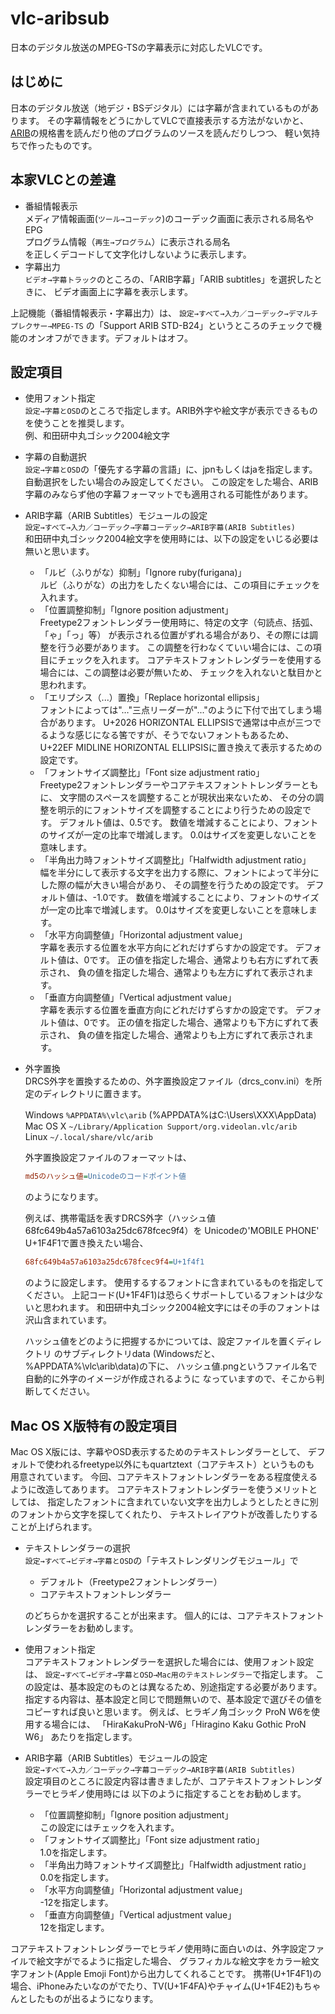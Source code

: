 vlc-aribsub
===========

日本のデジタル放送のMPEG-TSの字幕表示に対応したVLCです。

はじめに
--------
日本のデジタル放送（地デジ・BSデジタル）には字幕が含まれているものがあります。
その字幕情報をどうにかしてVLCで直接表示する方法がないかと、
[ARIB](http://www.arib.or.jp/)の規格書を読んだり他のプログラムのソースを読んだりしつつ、
軽い気持ちで作ったものです。

本家VLCとの差違
---------------
* 番組情報表示  
    メディア情報画面(`ツール→コーデック`)のコーデック画面に表示される局名やEPG  
    プログラム情報（`再生→プログラム`）に表示される局名  
    を正しくデコードして文字化けしないように表示します。
* 字幕出力  
    `ビデオ→字幕トラック`のところの、「ARIB字幕」「ARIB subtitles」を選択したときに、
    ビデオ画面上に字幕を表示します。

上記機能（番組情報表示・字幕出力）は、
`設定→すべて→入力／コーデック→デマルチプレクサー→MPEG-TS`
の「Support ARIB STD-B24」というところのチェックで機能のオンオフができます。デフォルトはオフ。

設定項目
--------
* 使用フォント指定  
    `設定→字幕とOSD`のところで指定します。ARIB外字や絵文字が表示できるものを使うことを推奨します。  
    例、和田研中丸ゴシック2004絵文字
* 字幕の自動選択  
    `設定→字幕とOSD`の「優先する字幕の言語」に、jpnもしくはjaを指定します。
    自動選択をしたい場合のみ設定してください。
    この設定をした場合、ARIB字幕のみならず他の字幕フォーマットでも適用される可能性があります。
* ARIB字幕（ARIB Subtitles）モジュールの設定  
    `設定→すべて→入力／コーデック→字幕コーデック→ARIB字幕(ARIB Subtitles)`  
    和田研中丸ゴシック2004絵文字を使用時には、以下の設定をいじる必要は無いと思います。
    * 「ルビ（ふりがな）抑制」「Ignore ruby(furigana)」  
        ルビ（ふりがな）の出力をしたくない場合には、この項目にチェックを入れます。
    * 「位置調整抑制」「Ignore position adjustment」  
        Freetype2フォントレンダラー使用時に、特定の文字（句読点、括弧、「ゃ」「っ」等）
        が表示される位置がずれる場合があり、その際には調整を行う必要があります。
        この調整を行わなくていい場合には、この項目にチェックを入れます。
        コアテキストフォントレンダラーを使用する場合には、この調整は必要が無いため、
        チェックを入れないと駄目かと思われます。
    * 「エリプシス（...）置換」「Replace horizontal ellipsis」  
        フォントによっては"…"三点リーダーが"..."のように下付で出てしまう場合があります。
        U+2026 HORIZONTAL ELLIPSISで通常は中点が三つでるような感じになる筈ですが、そうでないフォントもあるため、
        U+22EF MIDLINE HORIZONTAL ELLIPSISに置き換えて表示するための設定です。
    * 「フォントサイズ調整比」「Font size adjustment ratio」  
        Freetype2フォントレンダラーやコアテキスフォントトレンダラーともに、
        文字間のスペースを調整することが現状出来ないため、
        その分の調整を明示的にフォントサイズを調整することにより行うための設定です。
        デフォルト値は、0.5です。
        数値を増減することにより、フォントのサイズが一定の比率で増減します。
        0.0はサイズを変更しないことを意味します。
    * 「半角出力時フォントサイズ調整比」「Halfwidth adjustment ratio」  
        幅を半分にして表示する文字を出力する際に、フォントによって半分にした際の幅が大きい場合があり、
        その調整を行うための設定です。
        デフォルト値は、-1.0です。
        数値を増減することにより、フォントのサイズが一定の比率で増減します。
        0.0はサイズを変更しないことを意味します。
    * 「水平方向調整値」「Horizontal adjustment value」  
        字幕を表示する位置を水平方向にどれだけずらすかの設定です。
        デフォルト値は、0です。
        正の値を指定した場合、通常よりも右方にずれて表示され、
        負の値を指定した場合、通常よりも左方にずれて表示されます。
    * 「垂直方向調整値」「Vertical adjustment value」  
        字幕を表示する位置を垂直方向にどれだけずらすかの設定です。
        デフォルト値は、0です。
        正の値を指定した場合、通常よりも下方にずれて表示され、
        負の値を指定した場合、通常よりも上方にずれて表示されます。
* 外字置換  
    DRCS外字を置換するための、外字置換設定ファイル（drcs_conv.ini）を所定のディレクトリに置きます。

    Windows `%APPDATA%\vlc\arib` (%APPDATA%はC:\Users\XXX\AppData)  
    Mac OS X `~/Library/Application Support/org.videolan.vlc/arib`  
    Linux `~/.local/share/vlc/arib`
    
    外字置換設定ファイルのフォーマットは、  
    ```ini
    md5のハッシュ値=Unicodeのコードポイント値
    ```
    のようになります。
    
    例えば、携帯電話を表すDRCS外字（ハッシュ値68fc649b4a57a6103a25dc678fcec9f4）を
    Unicodeの'MOBILE PHONE' U+1F4F1で置き換えたい場合、
    ```ini
    68fc649b4a57a6103a25dc678fcec9f4=U+1f4f1
    ```
    のように設定します。
    使用するするフォントに含まれているものを指定してください。
    上記コード(U+1F4F1)は恐らくサポートしているフォントは少ないと思われます。
    和田研中丸ゴシック2004絵文字にはその手のフォントは沢山含まれています。
    
    ハッシュ値をどのように把握するかについては、設定ファイルを置くディレクトリ
    のサブディレクトリdata (Windowsだと、%APPDATA%\vlc\arib\data)の下に、
    ハッシュ値.pngというファイル名で自動的に外字のイメージが作成されるように
    なっていますので、そこから判断してください。

Mac OS X版特有の設定項目
------------------------
Mac OS X版には、字幕やOSD表示するためのテキストレンダラーとして、
デフォルトで使われるfreetype以外にもquartztext（コアテキスト）というものも
用意されています。
今回、コアテキストフォントレンダラーをある程度使えるように改造してあります。
コアテキストフォントレンダラーを使うメリットとしては、
指定したフォントに含まれていない文字を出力しようとしたときに別のフォントから文字を探してくれたり、
テキストレイアウトが改善したりすることが上げられます。

* テキストレンダラーの選択  
    `設定→すべて→ビデオ→字幕とOSD`の「テキストレンダリングモジュール」で

    * デフォルト（Freetype2フォントレンダラー）
    * コアテキストフォントレンダラー
    
    のどちらかを選択することが出来ます。
    個人的には、コアテキストフォントレンダラーをお勧めします。
* 使用フォント指定  
    コアテキストフォントレンダラーを選択した場合には、使用フォント設定は、
    `設定→すべて→ビデオ→字幕とOSD→Mac用のテキストレンダラー`で指定します。
    この設定は、基本設定のものとは異なるため、別途指定する必要があります。
    指定する内容は、基本設定と同じで問題無いので、基本設定で選びその値を
    コピーすれば良いと思います。
    例えば、ヒラギノ角ゴシック ProN W6を使用する場合には、
    「HiraKakuProN-W6」「Hiragino Kaku Gothic ProN W6」
    あたりを指定します。
* ARIB字幕（ARIB Subtitles）モジュールの設定   
    `設定→すべて→入力／コーデック→字幕コーデック→ARIB字幕(ARIB Subtitles)`  
    設定項目のところに設定内容は書きましたが、コアテキストフォントレンダラーでヒラギノ使用時には
    以下のように指定することをお勧めします。
    * 「位置調整抑制」「Ignore position adjustment」  
        この設定にはチェックを入れます。
    * 「フォントサイズ調整比」「Font size adjustment ratio」  
        1.0を指定します。
    * 「半角出力時フォントサイズ調整比」「Halfwidth adjustment ratio」 
        0.0を指定します。
    * 「水平方向調整値」「Horizontal adjustment value」  
        -12を指定します。
    * 「垂直方向調整値」「Vertical adjustment value」  
        12を指定します。

コアテキストフォントレンダラーでヒラギノ使用時に面白いのは、外字設定ファイルで絵文字がでるように指定した場合、
グラフィカルな絵文字をカラー絵文字フォント(Apple Emoji Font)から出力してくれることです。
携帯(U+1F4F1)の場合、iPhoneみたいなのがでたり、TV(U+1F4FA)やチャイム(U+1F4E2)もちゃんとしたものが出るようになります。